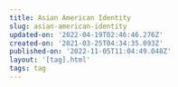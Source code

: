 ```yaml
---
title: Asian American Identity
slug: asian-american-identity
updated-on: '2022-04-19T02:46:46.276Z'
created-on: '2021-03-25T04:34:35.093Z'
published-on: '2022-11-05T11:04:49.048Z'
layout: '[tag].html'
tags: tag
---
```



